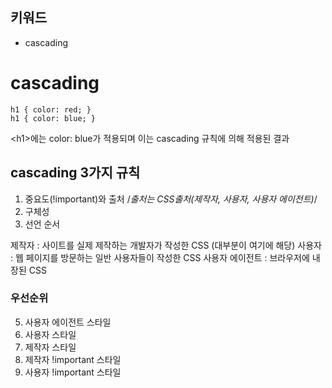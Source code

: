 ## 키워드

- cascading

# cascading
```
h1 { color: red; }
h1 { color: blue; }
```
\<h1\>에는 color: blue가 적용되며 이는 cascading 규칙에 의해 적용된 결과

## cascading 3가지 규칙

1. 중요도(!important)와 출처 /*출처는 CSS출처(제작자, 사용자, 사용자 에이전트)*/
2. 구체성
3. 선언 순서

제작자 : 사이트를 실제 제작하는 개발자가 작성한 CSS (대부분이 여기에 해당)
사용자 : 웹 페이지를 방문하는 일반 사용자들이 작성한 CSS
사용자 에이전트 : 브라우저에 내장된 CSS

### 우선순위
5. 사용자 에이전트 스타일
4. 사용자 스타일
3. 제작자 스타일
2. 제작자 !important 스타일
1. 사용자 !important 스타일
